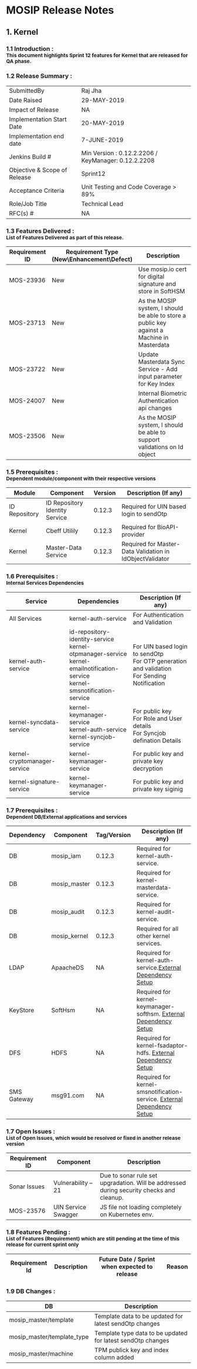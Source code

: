 
# MOSIP Release Notes
## 1. Kernel

### 1.1 Introduction : <br><sub>This document highlights Sprint 12 features for Kernel that are released for QA phase.</sub></br>

### 1.2 Release Summary : 
|         |          |
|----------|----------|
SubmittedBy|Raj Jha
Date Raised | 29-MAY-2019
Impact of Release|NA
Implementation Start Date |20-MAY-2019
Implementation end date	|7-JUNE-2019
Jenkins Build #	|Min Version : 0.12.2.2206  / KeyManager: 0.12.2.2208
Objective & Scope of Release| Sprint12
Acceptance Criteria	| Unit Testing and Code Coverage > 89%
Role/Job Title|Technical Lead
RFC(s) #|	NA


### 1.3 Features Delivered : <br><sub>List of Features Delivered as part of this release.</sub></br>
Requirement ID | Requirement Type <br>(New\\Enhancement\\Defect)</br> | Description
-----|----------|-------------
MOS-23936|New|Use mosip.io cert for digital signature and store in SoftHSM
MOS-23713|New|As the MOSIP system, I should be able to store a public key against a Machine in Masterdata
MOS-23722|New|Update Masterdata Sync Service - Add input parameter for Key Index
MOS-24007|New|Internal Biometric Authentication api changes
MOS-23506|New|As the MOSIP system, I should be able to support validations on Id object


### 1.5 Prerequisites : <br><sub>Dependent module/component with their respective versions</sub></br>
Module|Component|Version|Description (If any)
-----|-------------|----------------|--------------
ID Repository|ID Repository Identity Service|0.12.3|Required for UIN based login to sendOtp
Kernel|Cbeff Utilily|0.12.3|Required for BioAPI-provider
Kernel|Master-Data Service|0.12.3|Required for Master-Data Validation in IdObjectValidator

### 1.6 Prerequisites : <br><sub>Internal Services Dependencies</sub></br>
Service|Dependencies|Description (If any)
----------|--------------|----------------
All Services | kernel-auth-service | For Authentication and Validation
kernel-auth-service | id-repository-identity-service <br> kernel-otpmanager-service <br> kernel-emailnotification-service <br> kernel-smsnotification-service | For UIN based login to sendOtp <br> For OTP generation and validation <br> For Sending Notification
kernel-syncdata-service | kernel-keymanager-service <br> kernel-auth-service <br>  kernel-syncjob-service | For public key <br>  For  Role and User details <br> For Syncjob defination Details 
kernel-cryptomanager-service | kernel-keymanager-service | For public key and private key decryption
kernel-signature-service | kernel-keymanager-service | For public key and private key siginig



### 1.7 Prerequisites : <br><sub>Dependent DB/External applications and services</sub></br>
Dependency|Component|Tag/Version|Description (If any)
-----|--------------|----------------|----------------
DB|mosip_iam|0.12.3|Required for kernel-auth-service.
DB|mosip_master|0.12.3|Required for kernel-masterdata-service.
DB|mosip_audit|0.12.3|Required for kernel-audit-service.
DB|mosip_kernel|0.12.3|Required for all other kernel services.
LDAP|ApaacheDS|NA|Required for kernel-auth-service.[External Dependency Setup](https://github.com/mosip/mosip/wiki/Getting-Started#6-installing-external-dependencies-)
KeyStore|SoftHsm|NA|Required for kernel-keymanager-softhsm. [External Dependency Setup](https://github.com/mosip/mosip/wiki/Getting-Started#6-installing-external-dependencies-)
DFS|HDFS|NA|Required for kernel-fsadaptor-hdfs. [External Dependency Setup](https://github.com/mosip/mosip/wiki/Getting-Started#6-installing-external-dependencies-)
SMS Gateway|msg91.com|NA|Required for kernel-smsnotification-service. [External Dependency Setup](https://github.com/mosip/mosip/wiki/Getting-Started#6-installing-external-dependencies-)


### 1.7 Open Issues : <br><sub>List of Open Issues, which would be resolved or fixed in another release version</sub></br>
Requirement ID |Component|Description
-----------------|----------------------|----------------------
Sonar Issues|Vulnerability – 21 | Due to sonar rule set upgradation. Will be addressed during security checks and cleanup.
MOS-23576|UIN Service Swagger | JS file not loading completely on Kubernetes env.



### 1.8 Features Pending : <br><sub>List of Features (Requirement) which are still pending at the time of this release for current sprint only</sub></br>
Requirement Id|Description|Future Date / Sprint when expected to release | Reason
--------------|-----------|-----------|-------------



### 1.9 DB Changes :
|DB|Description|
|---------------|-------------|
| mosip_master/template|Template data to be updated for latest sendOtp changes|
| mosip_master/template_type|Template type data to be updated for latest sendOtp changes|
| mosip_master/machine|TPM publick key and index column added|





